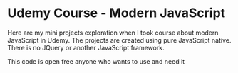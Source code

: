 <h1>Udemy Course - Modern JavaScript</h1>
<p>Here are my mini projects exploration when I took course about modern JavaScript in Udemy. The projects are created using pure JavaScript native. There is no JQuery or another JavaScript framework.</p>
<p>This code is open free anyone who wants to use and need it</p>
